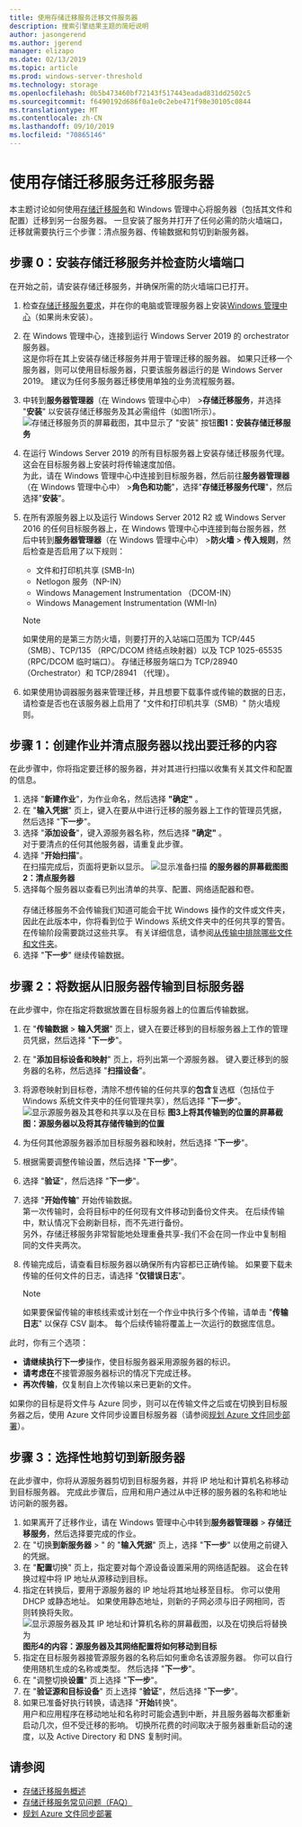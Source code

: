 ```yaml
---
title: 使用存储迁移服务迁移文件服务器
description: 搜索引擎结果主题的简短说明
author: jasongerend
ms.author: jgerend
manager: elizapo
ms.date: 02/13/2019
ms.topic: article
ms.prod: windows-server-threshold
ms.technology: storage
ms.openlocfilehash: 0b5b473460bf72143f517443eadad831dd2502c5
ms.sourcegitcommit: f6490192d686f0a1e0c2ebe471f98e30105c0844
ms.translationtype: MT
ms.contentlocale: zh-CN
ms.lasthandoff: 09/10/2019
ms.locfileid: "70865146"
---
```

# <a name="use-storage-migration-service-to-migrate-a-server"></a>使用存储迁移服务迁移服务器

本主题讨论如何使用[存储迁移服务](overview.md)和 Windows 管理中心将服务器（包括其文件和配置）迁移到另一台服务器。 一旦安装了服务并打开了任何必需的防火墙端口，迁移就需要执行三个步骤：清点服务器、传输数据和剪切到新服务器。

## <a name="step-0-install-storage-migration-service-and-check-firewall-ports"></a>步骤 0：安装存储迁移服务并检查防火墙端口

在开始之前，请安装存储迁移服务，并确保所需的防火墙端口已打开。

1. 检查[存储迁移服务要求](overview.md#requirements)，并在你的电脑或管理服务器上安装[Windows 管理中心](../../manage/windows-admin-center/understand/windows-admin-center.md)（如果尚未安装）。
2. 在 Windows 管理中心，连接到运行 Windows Server 2019 的 orchestrator 服务器。 <br>这是你将在其上安装存储迁移服务并用于管理迁移的服务器。 如果只迁移一个服务器，则可以使用目标服务器，只要该服务器运行的是 Windows Server 2019。 建议为任何多服务器迁移使用单独的业务流程服务器。
1. 中转到**服务器管理器**（在 Windows 管理中心中） >**存储迁移服务**，并选择 "**安装**" 以安装存储迁移服务及其必需组件（如图1所示）。
    ![存储迁移服务页的屏幕截图，其中显示了](media/migrate/install.png) "安装" 按钮**图1：安装存储迁移服务**
1. 在运行 Windows Server 2019 的所有目标服务器上安装存储迁移服务代理。 这会在目标服务器上安装时将传输速度加倍。 <br>为此，请在 Windows 管理中心中连接到目标服务器，然后前往**服务器管理器**（在 Windows 管理中心中） >**角色和功能**"，选择"**存储迁移服务代理**"，然后选择"**安装**"。
1. 在所有源服务器上以及运行 Windows Server 2012 R2 或 Windows Server 2016 的任何目标服务器上，在 Windows 管理中心中连接到每台服务器，然后中转到**服务器管理器**（在 Windows 管理中心中） >**防火墙** >  **传入规则**，然后检查是否启用了以下规则：
    - 文件和打印机共享 (SMB-In)
    - Netlogon 服务（NP-IN）
    - Windows Management Instrumentation （DCOM-IN）
    - Windows Management Instrumentation (WMI-In)

   > [!NOTE]
   > 如果使用的是第三方防火墙，则要打开的入站端口范围为 TCP/445 （SMB）、TCP/135 （RPC/DCOM 终结点映射器）以及 TCP 1025-65535 （RPC/DCOM 临时端口）。 存储迁移服务端口为 TCP/28940 （Orchestrator）和 TCP/28941 （代理）。

1. 如果使用协调器服务器来管理迁移，并且想要下载事件或传输的数据的日志，请检查是否也在该服务器上启用了 "文件和打印机共享（SMB）" 防火墙规则。

## <a name="step-1-create-a-job-and-inventory-your-servers-to-figure-out-what-to-migrate"></a>步骤 1：创建作业并清点服务器以找出要迁移的内容

在此步骤中，你将指定要迁移的服务器，并对其进行扫描以收集有关其文件和配置的信息。

1. 选择 "**新建作业**"，为作业命名，然后选择 **"确定"** 。
1. 在 "**输入凭据**" 页上，键入在要从中进行迁移的服务器上工作的管理员凭据，然后选择 "**下一步**"。
1. 选择 "**添加设备**"，键入源服务器名称，然后选择 **"确定"** 。 <br>对于要清点的任何其他服务器，请重复此步骤。
1. 选择 "**开始扫描**"。<br>在扫描完成后，页面将更新以显示。
    ![显示准备扫描](media/migrate/inventory.png) **的服务器的屏幕截图图2：清点服务器**
1. 选择每个服务器以查看已列出清单的共享、配置、网络适配器和卷。 <br><br>存储迁移服务不会传输我们知道可能会干扰 Windows 操作的文件或文件夹，因此在此版本中，你将看到位于 Windows 系统文件夹中的任何共享的警告。 在传输阶段需要跳过这些共享。 有关详细信息，请参阅[从传输中排除哪些文件和文件夹](faq.md#what-files-and-folders-are-excluded-from-transfers)。
1. 选择 "**下一步**" 继续传输数据。

## <a name="step-2-transfer-data-from-your-old-servers-to-the-destination-servers"></a>步骤 2：将数据从旧服务器传输到目标服务器

在此步骤中，你在指定将数据放置在目标服务器上的位置后传输数据。

1. 在 "**传输数据** > **输入凭据**" 页上，键入在要迁移到的目标服务器上工作的管理员凭据，然后选择 "**下一步**"。
2. 在 "**添加目标设备和映射**" 页上，将列出第一个源服务器。 键入要迁移到的服务器的名称，然后选择 "**扫描设备**"。
3. 将源卷映射到目标卷，清除不想传输的任何共享的**包含**复选框（包括位于 Windows 系统文件夹中的任何管理共享），然后选择 "**下一步**"。
   ![显示源服务器及其卷和共享以及在目标](media/migrate/transfer.png) **图3上将其传输到的位置的屏幕截图：源服务器以及将其存储传输到的位置**
4. 为任何其他源服务器添加目标服务器和映射，然后选择 "**下一步**"。
5. 根据需要调整传输设置，然后选择 "**下一步**"。
6. 选择 "**验证**"，然后选择 "**下一步**"。
7. 选择 "**开始传输**" 开始传输数据。<br>第一次传输时，会将目标中的任何现有文件移动到备份文件夹。 在后续传输中，默认情况下会刷新目标，而不先进行备份。 <br>另外，存储迁移服务非常智能地处理重叠共享-我们不会在同一作业中复制相同的文件夹两次。
8. 传输完成后，请查看目标服务器以确保所有内容都已正确传输。 如果要下载未传输的任何文件的日志，请选择 "**仅错误日志**"。

   > [!NOTE]
   > 如果要保留传输的审核线索或计划在一个作业中执行多个传输，请单击 "**传输日志**" 以保存 CSV 副本。 每个后续传输将覆盖上一次运行的数据库信息。 

此时，你有三个选项：

- **请继续执行下一步**操作，使目标服务器采用源服务器的标识。
- **请考虑在**不接管源服务器标识的情况下完成迁移。
- **再次传输**，仅复制自上次传输以来已更新的文件。

如果你的目标是将文件与 Azure 同步，则可以在传输文件之后或在切换到目标服务器之后，使用 Azure 文件同步设置目标服务器（请参阅[规划 Azure 文件同步部署](https://docs.microsoft.com/azure/storage/files/storage-sync-files-planning)）。

## <a name="step-3-optionally-cut-over-to-the-new-servers"></a>步骤 3：选择性地剪切到新服务器

在此步骤中，你将从源服务器剪切到目标服务器，并将 IP 地址和计算机名称移动到目标服务器。 完成此步骤后，应用和用户通过从中迁移的服务器的名称和地址访问新的服务器。

 1. 如果离开了迁移作业，请在 Windows 管理中心中转到**服务器管理器** > **存储迁移服务**，然后选择要完成的作业。 
 1. 在 "切换**到新服务器** > " 的 "**输入凭据**" 页上，选择 "**下一步**" 以使用之前键入的凭据。
 1. 在 "**配置**切换" 页上，指定要对每个源设备设置采用的网络适配器。 这会在转换过程中将 IP 地址从源移动到目标。
 1. 指定在转换后，要用于源服务器的 IP 地址将其地址移至目标。 你可以使用 DHCP 或静态地址。 如果使用静态地址，则新的子网必须与旧子网相同，否则转换将失败。
    ![显示源服务器及其 IP 地址和计算机名称的屏幕截图，以及在切换后将替换为](media/migrate/cutover.png)
    **图形4的内容：源服务器及其网络配置将如何移动到目标**
 1. 指定在目标服务器接管源服务器的名称后如何重命名该源服务器。 你可以自行使用随机生成的名称或类型。 然后选择 "**下一步**"。
 1. 在 "调整切换**设置**" 页上选择 "**下一步**"。
 1. 在 "**验证源和目标设备**" 页上选择 "**验证**"，然后选择 "**下一步**"。
 1. 如果已准备好执行转换，请选择 "**开始**转换"。 <br>用户和应用程序在移动地址和名称时可能会遇到中断，并且服务器每次都重新启动几次，但不受迁移的影响。 切换所花费的时间取决于服务器重新启动的速度，以及 Active Directory 和 DNS 复制时间。

## <a name="see-also"></a>请参阅

- [存储迁移服务概述](overview.md)
- [存储迁移服务常见问题（FAQ）](faq.md)
- [规划 Azure 文件同步部署](https://docs.microsoft.com/azure/storage/files/storage-sync-files-planning)

